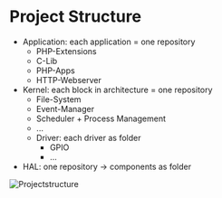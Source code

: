 # Project Structure

* Application: each application = one repository
  * PHP-Extensions
  * C-Lib
  * PHP-Apps
  * HTTP-Webserver
* Kernel: each block in architecture = one repository
  * File-System
  * Event-Manager
  * Scheduler + Process Management
  * ...
  * Driver: each driver as folder
    * GPIO
    * ...
* HAL: one repository -> components as folder

![Projectstructure](https://raw.github.com/BRO-FHV/docs/master/images/projectstructure.png)
